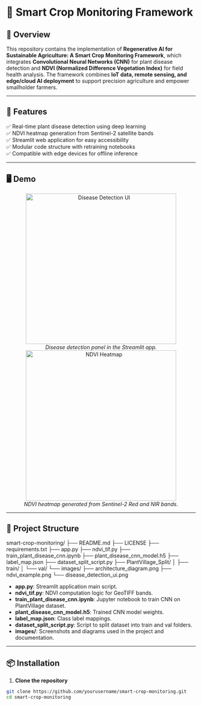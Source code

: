 # 🌿 Smart Crop Monitoring Framework

## 📌 Overview

This repository contains the implementation of **Regenerative AI for Sustainable Agriculture: A Smart Crop Monitoring Framework**, which integrates **Convolutional Neural Networks (CNN)** for plant disease detection and **NDVI (Normalized Difference Vegetation Index)** for field health analysis. The framework combines **IoT data, remote sensing, and edge/cloud AI deployment** to support precision agriculture and empower smallholder farmers.

---

## 🚀 Features

✅ Real-time plant disease detection using deep learning  
✅ NDVI heatmap generation from Sentinel-2 satellite bands  
✅ Streamlit web application for easy accessibility  
✅ Modular code structure with retraining notebooks  
✅ Compatible with edge devices for offline inference

---

## 🖥️ Demo

<div align="center">
  <img src="images/disease_detection_ui.png" width="400" alt="Disease Detection UI"/>
  <br/>
  <i>Disease detection panel in the Streamlit app.</i>
</div>

<div align="center">
  <img src="images/ndvi_example.png" width="400" alt="NDVI Heatmap"/>
  <br/>
  <i>NDVI heatmap generated from Sentinel-2 Red and NIR bands.</i>
</div>

---

## 📂 Project Structure

smart-crop-monitoring/
├── README.md
├── LICENSE
├── requirements.txt
├── app.py
├── ndvi_tif.py
├── train_plant_disease_cnn.ipynb
├── plant_disease_cnn_model.h5
├── label_map.json
├── dataset_split_script.py
├── PlantVillage_Split/
│ ├── train/
│ └── val/
└── images/
├── architecture_diagram.png
├── ndvi_example.png
└── disease_detection_ui.png


- **app.py**: Streamlit application main script.  
- **ndvi_tif.py**: NDVI computation logic for GeoTIFF bands.  
- **train_plant_disease_cnn.ipynb**: Jupyter notebook to train CNN on PlantVillage dataset.  
- **plant_disease_cnn_model.h5**: Trained CNN model weights.  
- **label_map.json**: Class label mappings.  
- **dataset_split_script.py**: Script to split dataset into train and val folders.  
- **images/**: Screenshots and diagrams used in the project and documentation.

---

## 📦 Installation

1. **Clone the repository**

```bash
git clone https://github.com/yourusername/smart-crop-monitoring.git
cd smart-crop-monitoring

